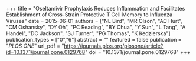 +++
title = "Oseltamivir Prophylaxis Reduces Inflammation and Facilitates Establishment of Cross-Strain Protective T Cell Memory to Influenza Viruses"
date = 2015-06-01
authors = ["NL Bird", "MR Olson", "AC Hurt", "CM Oshansky", "DY Oh", "PC Reading", "BY Chua", "Y Sun", "L Tang", "A Handel", "DC Jackson", "SJ Turner", "PG Thomas", "K Kedzierska"]
publication_types = ["0","6"]
abstract = ""
featured = false
publication = "*PLOS ONE*"
url_pdf = "https://journals.plos.org/plosone/article?id=10.1371/journal.pone.0129768"
doi = "10.1371/journal.pone.0129768"
+++

